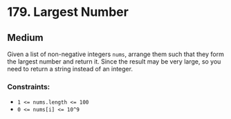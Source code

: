 # 179. Largest Number

## Medium

Given a list of non-negative integers `nums`, arrange them such that they form the largest number and return it. Since
the result may be very large, so you need to return a string instead of an integer.

### Constraints:

- `1 <= nums.length <= 100`
- `0 <= nums[i] <= 10^9`
